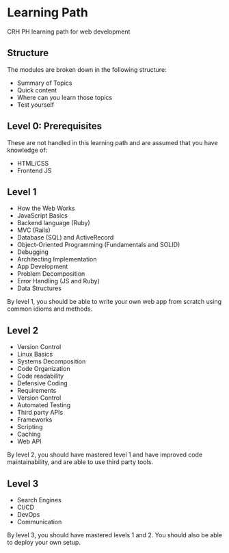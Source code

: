 # Learning Path

CRH PH learning path for web development

## Structure
The modules are broken down in the following structure:
- Summary of Topics
- Quick content
- Where can you learn those topics
- Test yourself

## Level 0: Prerequisites
These are not handled in this learning path and are assumed that you have knowledge of:
- HTML/CSS
- Frontend JS

## Level 1

- How the Web Works
- JavaScript Basics
- Backend language (Ruby)
- MVC (Rails)
- Database (SQL) and ActiveRecord
- Object-Oriented Programming (Fundamentals and SOLID)
- Debugging
- Architecting Implementation
- App Development
- Problem Decomposition
- Error Handling (JS and Ruby)
- Data Structures

By level 1, you should be able to write your own web app from scratch using common idioms and methods.

## Level 2
- Version Control
- Linux Basics
- Systems Decomposition
- Code Organization
- Code readability
- Defensive Coding
- Requirements
- Version Control
- Automated Testing
- Third party APIs
- Frameworks
- Scripting
- Caching
- Web API

By level 2, you should have mastered level 1 and have improved code maintainability, and are able to use
third party tools.

## Level 3
- Search Engines
- CI/CD
- DevOps
- Communication

By level 3, you should have mastered levels 1 and 2. You should also be able to deploy your own setup.
